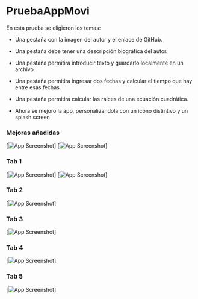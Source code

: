 # PruebaAppMovi


En esta prueba se eligieron los temas:
- Una pestaña con la imagen del autor y el enlace de GitHub.
  
- Una pestaña debe tener una descripción biográfica del autor.

- Una pestaña permitira introducir texto y guardarlo localmente en un archivo.

- Una pestaña permitira ingresar dos fechas y calcular el tiempo que hay entre esas fechas.

- Una pestaña permitirá calcular las raices de una ecuación cuadrática.

- Ahora se mejoro la app, personalizandola con un icono distintivo y un splash screen

### Mejoras añadidas
[![App Screenshot](https://github.com/Scarlett2010/PruebaAppMovi/blob/Scarlett2010-patch-AppMejorada/icono.jpg)]
[![App Screenshot](https://github.com/Scarlett2010/PruebaAppMovi/blob/Scarlett2010-patch-AppMejorada/icono-splash.jpg)]

### Tab 1
[![App Screenshot](https://raw.githubusercontent.com/Scarlett2010/PruebaAppMovi/refs/heads/main/Captura%20de%20pantalla%202024-10-28%20153029.png)]
[![App Screenshot](https://raw.githubusercontent.com/Scarlett2010/PruebaAppMovi/refs/heads/main/Captura%20de%20pantalla%202024-10-28%20153134.png)]
### Tab 2
[![App Screenshot](https://raw.githubusercontent.com/Scarlett2010/PruebaAppMovi/refs/heads/main/Captura%20de%20pantalla%202024-10-28%20153241.png)]
### Tab 3
[![App Screenshot](https://raw.githubusercontent.com/Scarlett2010/PruebaAppMovi/refs/heads/main/Captura%20de%20pantalla%202024-10-28%20153558.png)]
### Tab 4
[![App Screenshot](https://raw.githubusercontent.com/Scarlett2010/PruebaAppMovi/refs/heads/main/Captura%20de%20pantalla%202024-10-28%20153710.png)]
### Tab 5
[![App Screenshot](https://raw.githubusercontent.com/Scarlett2010/PruebaAppMovi/refs/heads/main/Captura%20de%20pantalla%202024-10-28%20153742.png)]
